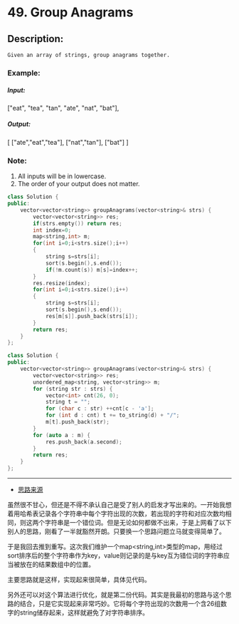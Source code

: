 # 49. Group Anagrams
## Description:
```
Given an array of strings, group anagrams together.
```
### Example:

##### Input:
 ["eat", "tea", "tan", "ate", "nat", "bat"],
##### Output:
[
  ["ate","eat","tea"],
  ["nat","tan"],
  ["bat"]
]

### Note:

   1. All inputs will be in lowercase.
   2. The order of your output does not matter.

```cpp
class Solution {
public:
    vector<vector<string>> groupAnagrams(vector<string>& strs) {
        vector<vector<string>> res;
        if(strs.empty()) return res;
        int index=0;
        map<string,int> m;
        for(int i=0;i<strs.size();i++)
        {
            string s=strs[i];
            sort(s.begin(),s.end());
            if(!m.count(s)) m[s]=index++;
        }
        res.resize(index);
        for(int i=0;i<strs.size();i++)
        {
            string s=strs[i];
            sort(s.begin(),s.end());
            res[m[s]].push_back(strs[i]);
        }
        return res;
    }
};
```

```cpp
class Solution {
public:
    vector<vector<string>> groupAnagrams(vector<string>& strs) {
        vector<vector<string>> res;
        unordered_map<string, vector<string>> m;
        for (string str : strs) {
            vector<int> cnt(26, 0);
            string t = "";
            for (char c : str) ++cnt[c - 'a'];
            for (int d : cnt) t += to_string(d) + "/";
            m[t].push_back(str);
        }
        for (auto a : m) {
            res.push_back(a.second);
        }
        return res;
    }
};
```
****************************************
- [思路来源](https://www.cnblogs.com/grandyang/p/4385822.html)

虽然很不甘心，但还是不得不承认自己是受了别人的启发才写出来的。一开始我想着用哈希表记录各个字符串中每个字符出现的次数，若出现的字符和对应次数均相同，则这两个字符串是一个错位词。但是无论如何都做不出来，于是上网看了以下别人的思路，刚看了一半就豁然开朗。只要换一个思路问题立马就变得简单了。

于是我回去推到重写。这次我们维护一个map<string,int\>类型的map，用经过sort排序后的整个字符串作为key，value则记录的是与key互为错位词的字符串应当被放在的结果数组中的位置。

主要思路就是这样，实现起来很简单，具体见代码。

另外还可以对这个算法进行优化，就是第二份代码。其实是我最初的思路与这个思路的结合，只是它实现起来非常巧妙。它将每个字符出现的次数用一个含26组数字的string储存起来，这样就避免了对字符串排序。